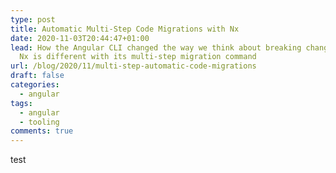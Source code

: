 ```yaml
---
type: post
title: Automatic Multi-Step Code Migrations with Nx
date: 2020-11-03T20:44:47+01:00
lead: How the Angular CLI changed the way we think about breaking changes & how
  Nx is different with its multi-step migration command
url: /blog/2020/11/multi-step-automatic-code-migrations
draft: false
categories:
  - angular
tags:
  - angular
  - tooling
comments: true
---
```

test